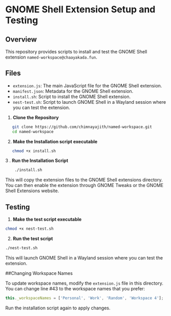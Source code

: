 # GNOME Shell Extension Setup and Testing

## Overview

This repository provides scripts to install and test the GNOME Shell extension `named-workspace@chaayakada.fun`. 

## Files

- `extension.js`: The main JavaScript file for the GNOME Shell extension.
- `manifest.json`: Metadata for the GNOME Shell extension.
- `install.sh`: Script to install the GNOME Shell extension.
- `nest-test.sh`: Script to launch GNOME Shell in a Wayland session where you can test the extension.

1. **Clone the Repository**

```sh
   git clone https://github.com/chimnayajith/named-workspace.git
   cd named-workspace
```
2. **Make the Installation script executable**
```sh
   chmod +x install.sh
```
3 . **Run the Installation Script**
```sh
    ./install.sh
```

This will copy the extension files to the GNOME Shell extensions directory. You can then enable the extension through GNOME Tweaks or the GNOME Shell Extensions website.


## Testing

1. **Make the test script executable**
```sh
chmod +x nest-test.sh
```

2. **Run the test script**
```sh
./nest-test.sh
```
This will launch GNOME Shell in a Wayland session where you can test the extension.


##Changing Workspace Names

To update workspace names, modify the `extension.js` file in this directory.
You can change line #43 to the workspace names that you prefer:
```js
this._workspaceNames = ['Personal', 'Work', 'Random', 'Workspace 4'];
```

Run the installation script again to apply changes.
